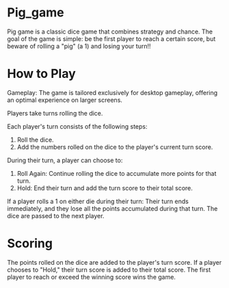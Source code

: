 # Pig_game
Pig game is a classic dice game that combines strategy and chance. The goal of the game is simple: be the first player to reach a certain score, but beware of rolling a "pig" (a 1) and losing your turn!!

# How to Play
Gameplay:
The game is tailored exclusively for desktop gameplay, offering an optimal experience on larger screens.

Players take turns rolling the dice.

Each player's turn consists of the following steps:
1. Roll the dice.
2. Add the numbers rolled on the dice to the player's current turn score.
   
During their turn, a player can choose to:
1. Roll Again: Continue rolling the dice to accumulate more points for that turn.
2. Hold: End their turn and add the turn score to their total score.
   
If a player rolls a 1 on either die during their turn:
Their turn ends immediately, and they lose all the points accumulated during that turn.
The dice are passed to the next player.

# Scoring
The points rolled on the dice are added to the player's turn score.
If a player chooses to "Hold," their turn score is added to their total score.
The first player to reach or exceed the winning score wins the game.


